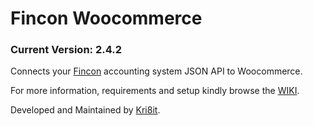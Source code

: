 # Fincon Woocommerce
### Current Version: 2.4.2
Connects your [Fincon](https://fincon.co.za/) accounting system JSON API to Woocommerce.

For more information, requirements and setup kindly browse the [WIKI](https://github.com/kri8itdigital/fincon-woocommerce-json/wiki).

Developed and Maintained by [Kri8it](https://kri8it.com/).
